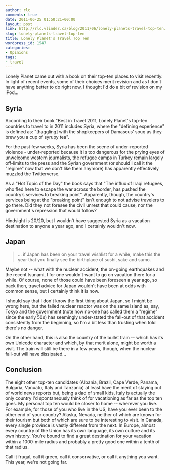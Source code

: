```yaml
---
author: rlc
comments: true
date: 2011-06-25 01:50:21+00:00
layout: post
link: http://rlc.vlinder.ca/blog/2011/06/lonely-planets-travel-top-ten/
slug: lonely-planets-travel-top-ten
title: Lonely Planet's Travel Top Ten
wordpress_id: 1547
categories:
- Opinions
tags:
- travel
---
```


Lonely Planet came out with a book on their top-ten places to visit recently. In light of recent events, some of their choices merit revision and as I don't have anything better to do right now, I thought I'd do a bit of revision on my iPod...
<!--more-->


## Syria


According to their book "Best in Travel 2011, Lonely Planet's top-ten countries to travel to in 2011 includes Syria, where the "defining experience" is defined as: "[haggling] with the shopkeepers of Damascus’ souq as they brew you a cup of syrupy tea".

For the past few weeks, Syria has been the scene of under-reported violence - under-reported because it is too dangerous for the prying eyes of unwelcome western journalists, the refugee camps in Turkey remain largely off-limits to the press and the Syrian government (or should I call it the "regime" now that we don't like them anymore) has apparently effectively muzzled the Twitterverse.

As a "Hot Topic of the Day" the book says that "The influx of Iraqi refugees, who fled here to escape the war across the border, has pushed the country’s services to breaking point". Apparently, though, the country's services being at the "breaking point" isn't enough to not advise travelers to go there. Did they not foresee the civil unrest that could cause, nor the government's repression that would follow?

Hindsight is 20/20, but I wouldn't have suggested Syria as a vacation destination to anyone a year ago, and I certainly wouldn't now.



## Japan




<blockquote>... if Japan has been on your travel wishlist for a while, make this the year that you finally see the birthplace of sushi, sake and sumo.</blockquote>



Maybe not -- what with the nuclear accident, the on-going earthquakes and the recent tsunami, I for one wouldn't want to go on vacation there for a while. Of course, none of those could have been foreseen a year ago, so back then, travel advice for Japan wouldn't have been at odds with common sense, but I certainly think it is now.

I should say that I don't know the first thing about Japan, so I might be wrong here, but the failed nuclear reactor was on the same island as, say, Tokyo and the government (note how no-one has called them a "regime" since the early 50s) has seemingly under-stated the fall-out of that accident consistently from the beginning, so I'm a bit less than trusting when told there's no danger.

On the other hand, this is also the country of the bullet train -- which has its own Unicode character and which, by that merit alone, might be worth a visit. The train will still be there in a few years, though, when the nuclear fall-out will have dissipated...



## Conclusion


The eight other top-ten candidates (Albania, Brazil, Cape Verde, Panama, Bulgaria, Vanuatu, Italy and Tanzania) at least have the merit of staying out of world news reports but, being a dad of small kids, Italy is actually the only country I'd spontaneously think of for vacationing as far as the top ten goes. My personal top ten would be closer to home -- wherever you live. For example, for those of you who live in the US, have you ever been to the other end of your country? Alaska, Nevada, neither of which are known for their tourism but both of which are sure to be interesting to visit. In Canada, every single province is vastly different from the next. In Europe, almost every country of the Union has its own language, its own culture and its own history. You're bound to find a great destination for your vacation within a 1000-mile radius and probably a pretty good one within a tenth of that radius.

Call it frugal, call it green, call it conservative, or call it anything you want. This year, we're not going far.
